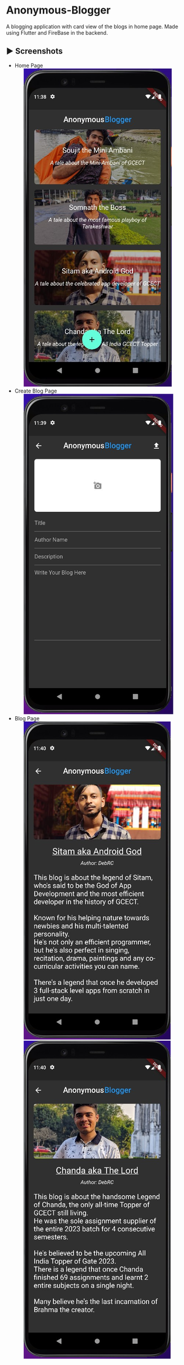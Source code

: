 # Anonymous-Blogger
A blogging application with card view of the blogs in home page.
Made using Flutter and FireBase in the backend.

## ► Screenshots
<ul>
  <li>Home Page
    <ul style="list-style-type:none;">
  <li><img src="assets/sample/homepage.jpg"></li>
    </ul>
  <li>Create Blog Page
        <ul style="list-style-type:none;">
  <li><img src="assets/sample/createblog.jpg"></li>
    </ul>
  <li>Blog Page
    <ul style="list-style-type:none;">
  <li><img src="assets/sample/blogpage.jpg"></li>
  <li><img src="assets/sample/blogpage2.jpg"></li>
    </ul>
 </ul>
